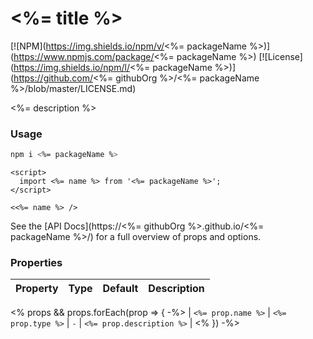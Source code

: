 # <%= title %>

[![NPM](https://img.shields.io/npm/v/<%= packageName %>)](https://www.npmjs.com/package/<%= packageName %>) [![License](https://img.shields.io/npm/l/<%= packageName %>)](https://github.com/<%= githubOrg %>/<%= packageName %>/blob/master/LICENSE.md)

<%= description %>

### Usage

```sh
npm i <%= packageName %>
```

```svelte
<script>
  import <%= name %> from '<%= packageName %>';
</script>

<<%= name %> />
```

See the [API Docs](https://<%= githubOrg %>.github.io/<%= packageName %>/) for a full overview of props and options.

### Properties

| Property | Type | Default | Description |
| -------- | ---- | ------- | ----------- |

<% props && props.forEach(prop => { -%>
| `<%= prop.name %>` | `<%= prop.type %>` | `-` | `<%= prop.description %>` |
<% }) -%>
